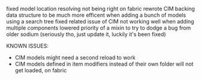 fixed model location resolving not being right on fabric
rewrote CIM backing data structure to be much more efficent when adding a bunch of models using a search tree
fixed related issue of CIM not working well when adding multiple components
lowered priority of a mixin to try to dodge a bug from older sodium (seriously tho, just update it, luckily it's been fixed)
 
KNOWN ISSUES:
- CIM models might need a second reload to work
- CIM models defined in item modifiers instead of their own folder will not get loaded, on fabric